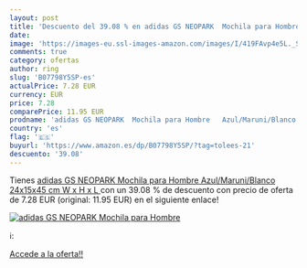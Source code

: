 ```yaml
---
layout: post
title: 'Descuento del 39.08 % en adidas GS NEOPARK  Mochila para Hombre  '
date: 
image: 'https://images-eu.ssl-images-amazon.com/images/I/419FAvp4e5L._SL200_.jpg'
comments: true
category: ofertas
author: ring
slug: 'B07798Y5SP-es'
actualPrice: 7.28 EUR
currency: EUR
price: 7.28
comparePrice: 11.95 EUR
prodname: 'adidas GS NEOPARK  Mochila para Hombre   Azul/Maruni/Blanco   24x15x45 cm  W x H x L '
country: 'es'
flag: '🇪🇸'
buyurl: 'https://www.amazon.es/dp/B07798Y5SP/?tag=tolees-21'
descuento: '39.08'
---
```


Tienes [adidas GS NEOPARK  Mochila para Hombre   Azul/Maruni/Blanco   24x15x45 cm  W x H x L ](https://www.amazon.es/dp/B07798Y5SP/?tag=tolees-21) con un 39.08 % de descuento con precio de oferta de 7.28 EUR (original: 11.95 EUR) en el siguiente enlace!

[![adidas GS NEOPARK  Mochila para Hombre  ](https://images-eu.ssl-images-amazon.com/images/I/419FAvp4e5L._SL200_.jpg)](https://www.amazon.es/dp/B07798Y5SP/?tag=tolees-21)

ℹ️:


[Accede a la oferta!!](https://www.amazon.es/dp/B07798Y5SP/?tag=tolees-21)
